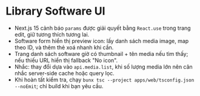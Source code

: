 # Library Software UI

- Next.js 15 cảnh báo `params` được giải quyết bằng `React.use` trong trang edit, giữ tương thích tương lai.
- Software form hiển thị preview icon: lấy danh sách media image, map theo ID, và thêm thẻ xoá nhanh khi cần.
- Trang danh sách software giờ có thumbnail + tên media nếu tìm thấy; nếu thiếu URL hiển thị fallback "No icon".
- Nhắc: thay đổi dựa vào `api.media.list`, khi số lượng media lớn nên cân nhắc server-side cache hoặc query lọc.
- Khi hoàn tất kiểm tra, chạy `bunx tsc --project apps/web/tsconfig.json --noEmit`; chỉ build khi bạn yêu cầu.
